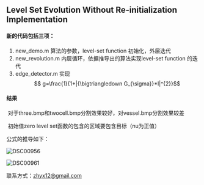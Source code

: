 ## Level Set Evolution Without Re-initialization Implementation

#### 新的代码包括三项：

1. new_demo.m  算法的参数，level-set function 初始化，外层迭代
2. new_revolution.m  内层循环，依据推导出的算法实现level-set function 的迭代
3. edge_detector.m 实现 $$ g=\frac{1}{1+|{\bigtriangledown G_{\sigma}}*I|^{2}}$$

#### 结果

​	对于three.bmp和twocell.bmp分割效果较好，对vessel.bmp分割效果较差

​	初始值zero level set函数的包含的区域要包含目标（nu为正值）

公式的推导如下：

 ![DSC00956](DSC00956.JPG)

![DSC00961](DSC00961.JPG)



联系方式：zhyx12@gmail.com